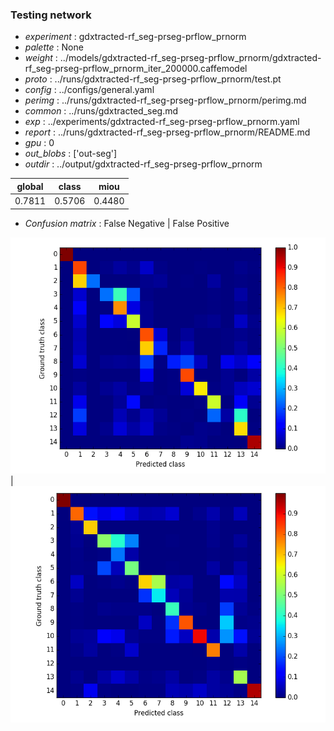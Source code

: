 ### Testing network
- *experiment* : gdxtracted-rf_seg-prseg-prflow_prnorm
- *palette* : None
- *weight* : ../models/gdxtracted-rf_seg-prseg-prflow_prnorm/gdxtracted-rf_seg-prseg-prflow_prnorm_iter_200000.caffemodel
- *proto* : ../runs/gdxtracted-rf_seg-prseg-prflow_prnorm/test.pt
- *config* : ../configs/general.yaml
- *perimg* : ../runs/gdxtracted-rf_seg-prseg-prflow_prnorm/perimg.md
- *common* : ../runs/gdxtracted_seg.md
- *exp* : ../experiments/gdxtracted-rf_seg-prseg-prflow_prnorm.yaml
- *report* : ../runs/gdxtracted-rf_seg-prseg-prflow_prnorm/README.md
- *gpu* : 0
- *out_blobs* : ['out-seg']
- *outdir* : ../output/gdxtracted-rf_seg-prseg-prflow_prnorm

global | class | miou
------ | ----- | ----
0.7811 | 0.5706 | 0.4480

- *Confusion matrix* : False Negative | False Positive

![conf_mat_fn](confmat_fn.png) | ![conf_mat_fp](confmat_fp.png)
